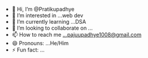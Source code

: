 - 👋 Hi, I’m @Pratikupadhye
- 👀 I’m interested in ...web dev
- 🌱 I’m currently learning ...DSA
- 💞️ I’m looking to collaborate on ...
- 📫 How to reach me ...pajuupadhye1008@gmail.com
- 😄 Pronouns: ...He/Him
- ⚡ Fun fact: ...

<!---
Pratikupadhye18/Pratikupadhye18 is a ✨ special ✨ repository because its `README.md` (this file) appears on your GitHub profile.
You can click the Preview link to take a look at your changes.
--->

